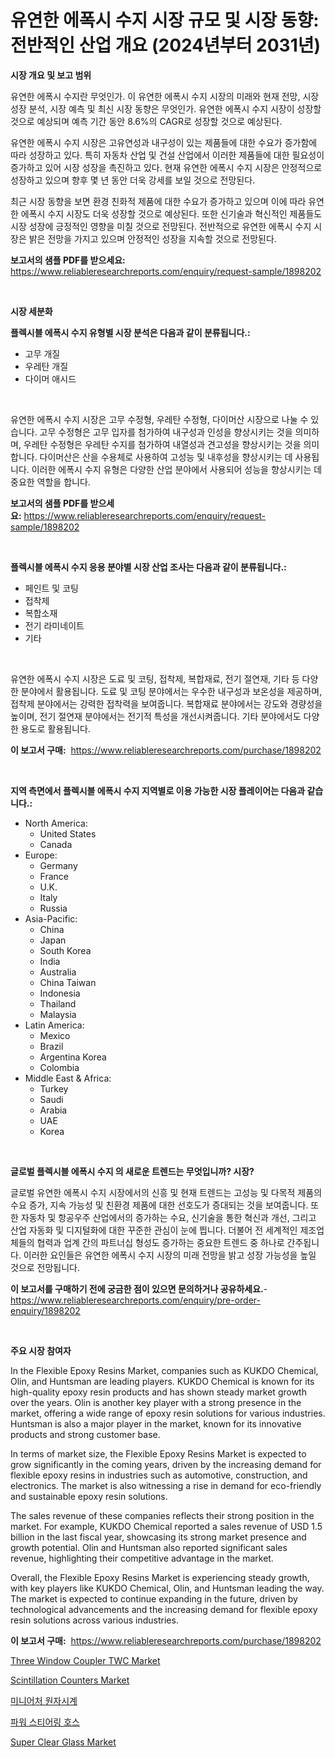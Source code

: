 <p><h1>유연한 에폭시 수지 시장 규모 및 시장 동향: 전반적인 산업 개요 (2024년부터 2031년)</h1></p><p><strong>시장 개요 및 보고 범위</strong></p>
<p><p>유연한 에폭시 수지란 무엇인가. 이 유연한 에폭시 수지 시장의 미래와 현재 전망, 시장 성장 분석, 시장 예측 및 최신 시장 동향은 무엇인가. 유연한 에폭시 수지 시장이 성장할 것으로 예상되며 예측 기간 동안 8.6%의 CAGR로 성장할 것으로 예상된다. </p><p>유연한 에폭시 수지 시장은 고유연성과 내구성이 있는 제품들에 대한 수요가 증가함에 따라 성장하고 있다. 특히 자동차 산업 및 건설 산업에서 이러한 제품들에 대한 필요성이 증가하고 있어 시장 성장을 촉진하고 있다. 현재 유연한 에폭시 수지 시장은 안정적으로 성장하고 있으며 향후 몇 년 동안 더욱 강세를 보일 것으로 전망된다. </p><p>최근 시장 동향을 보면 환경 친화적 제품에 대한 수요가 증가하고 있으며 이에 따라 유연한 에폭시 수지 시장도 더욱 성장할 것으로 예상된다. 또한 신기술과 혁신적인 제품들도 시장 성장에 긍정적인 영향을 미칠 것으로 전망된다. 전반적으로 유연한 에폭시 수지 시장은 밝은 전망을 가지고 있으며 안정적인 성장을 지속할 것으로 전망된다.</p></p>
<p><strong>보고서의 샘플 PDF를 받으세요:</strong> <a href="https://www.reliableresearchreports.com/enquiry/request-sample/1898202">https://www.reliableresearchreports.com/enquiry/request-sample/1898202</a></p>
<p>&nbsp;</p>
<p><strong>시장 세분화</strong></p>
<p><strong>플렉시블 에폭시 수지 유형별 시장 분석은 다음과 같이 분류됩니다.:</strong></p>
<p><ul><li>고무 개질</li><li>우레탄 개질</li><li>다이머 애시드</li></ul></p>
<p>&nbsp;</p>
<p><p>유연한 에폭시 수지 시장은 고무 수정형, 우레탄 수정형, 다이머산 시장으로 나눌 수 있습니다. 고무 수정형은 고무 입자를 첨가하여 내구성과 인성을 향상시키는 것을 의미하며, 우레탄 수정형은 우레탄 수지를 첨가하여 내열성과 견고성을 향상시키는 것을 의미합니다. 다이머산은 산을 수용체로 사용하여 고성능 및 내후성을 향상시키는 데 사용됩니다. 이러한 에폭시 수지 유형은 다양한 산업 분야에서 사용되어 성능을 향상시키는 데 중요한 역할을 합니다.</p></p>
<p><strong>보고서의 샘플 PDF를 받으세요:</strong>&nbsp;<a href="https://www.reliableresearchreports.com/enquiry/request-sample/1898202">https://www.reliableresearchreports.com/enquiry/request-sample/1898202</a></p>
<p>&nbsp;</p>
<p><strong> 플렉시블 에폭시 수지 응용 분야별 시장 산업 조사는 다음과 같이 분류됩니다.:</strong></p>
<p><ul><li>페인트 및 코팅</li><li>접착제</li><li>복합소재</li><li>전기 라미네이트</li><li>기타</li></ul></p>
<p>&nbsp;</p>
<p><p>유연한 에폭시 수지 시장은 도료 및 코팅, 접착제, 복합재료, 전기 절연재, 기타 등 다양한 분야에서 활용됩니다. 도료 및 코팅 분야에서는 우수한 내구성과 보온성을 제공하며, 접착제 분야에서는 강력한 접착력을 보여줍니다. 복합재료 분야에서는 강도와 경량성을 높이며, 전기 절연재 분야에서는 전기적 특성을 개선시켜줍니다. 기타 분야에서도 다양한 용도로 활용됩니다.</p></p>
<p><strong>이 보고서 구매:</strong>&nbsp; <a href="https://www.reliableresearchreports.com/purchase/1898202">https://www.reliableresearchreports.com/purchase/1898202</a></p>
<p>&nbsp;</p>
<p><strong>지역 측면에서 플렉시블 에폭시 수지 지역별로 이용 가능한 시장 플레이어는 다음과 같습니다.:</strong></p>
<p><ul>
    <li>
        North America:
        <ul>
            <li>United States</li>
            <li>Canada</li>
        </ul>
    </li>
    <li>
        Europe:
        <ul>
            <li>Germany</li>
            <li>France</li>
            <li>U.K.</li>
            <li>Italy</li>
            <li>Russia</li>
        </ul>
    </li>
    <li>
        Asia-Pacific:
        <ul>
            <li>China</li>
            <li>Japan</li>
            <li>South Korea</li>
            <li>India</li>
            <li>Australia</li>
            <li>China Taiwan</li>
            <li>Indonesia</li>
            <li>Thailand</li>
            <li>Malaysia</li>
        </ul>
    </li>
    <li>
        Latin America:
        <ul>
            <li>Mexico</li>
            <li>Brazil</li>
            <li>Argentina Korea</li>
            <li>Colombia</li>
        </ul>
    </li>
    <li>
        Middle East & Africa:
        <ul>
            <li>Turkey</li>
            <li>Saudi</li>
            <li>Arabia</li>
            <li>UAE</li>
            <li>Korea</li>
        </ul>
    </li>
    </ul></p>
<p>&nbsp;</p>
<p><strong>글로벌 플렉시블 에폭시 수지 의 새로운 트렌드는 무엇입니까? 시장?</strong></p>
<p><p>글로벌 유연한 에폭시 수지 시장에서의 신흥 및 현재 트렌드는 고성능 및 다목적 제품의 수요 증가, 지속 가능성 및 친환경 제품에 대한 선호도가 증대되는 것을 보여줍니다. 또한 자동차 및 항공우주 산업에서의 증가하는 수요, 신기술을 통한 혁신과 개선, 그리고 산업 자동화 및 디지털화에 대한 꾸준한 관심이 눈에 띕니다. 더불어 전 세계적인 제조업체들의 협력과 업계 간의 파트너십 형성도 증가하는 중요한 트렌드 중 하나로 간주됩니다. 이러한 요인들은 유연한 에폭시 수지 시장의 미래 전망을 밝고 성장 가능성을 높일 것으로 전망됩니다.</p></p>
<p><strong>이 보고서를 구매하기 전에 궁금한 점이 있으면 문의하거나 공유하세요.</strong>- <a href="https://www.reliableresearchreports.com/enquiry/pre-order-enquiry/1898202">https://www.reliableresearchreports.com/enquiry/pre-order-enquiry/1898202</a></p>
<p>&nbsp;</p>
<p><strong>주요 시장 참여자</strong></p>
<p><p>In the Flexible Epoxy Resins Market, companies such as KUKDO Chemical, Olin, and Huntsman are leading players. KUKDO Chemical is known for its high-quality epoxy resin products and has shown steady market growth over the years. Olin is another key player with a strong presence in the market, offering a wide range of epoxy resin solutions for various industries. Huntsman is also a major player in the market, known for its innovative products and strong customer base.</p><p>In terms of market size, the Flexible Epoxy Resins Market is expected to grow significantly in the coming years, driven by the increasing demand for flexible epoxy resins in industries such as automotive, construction, and electronics. The market is also witnessing a rise in demand for eco-friendly and sustainable epoxy resin solutions.</p><p>The sales revenue of these companies reflects their strong position in the market. For example, KUKDO Chemical reported a sales revenue of USD 1.5 billion in the last fiscal year, showcasing its strong market presence and growth potential. Olin and Huntsman also reported significant sales revenue, highlighting their competitive advantage in the market.</p><p>Overall, the Flexible Epoxy Resins Market is experiencing steady growth, with key players like KUKDO Chemical, Olin, and Huntsman leading the way. The market is expected to continue expanding in the future, driven by technological advancements and the increasing demand for flexible epoxy resin solutions across various industries.</p></p>
<p><strong>이 보고서 구매:</strong>&nbsp;&nbsp;<a href="https://www.reliableresearchreports.com/purchase/1898202">https://www.reliableresearchreports.com/purchase/1898202</a></p>
<p><p><a href="https://view.publitas.com/reportprime-1/three-window-coupler-twc-market-size-and-growth-market-segmentation-regional-and-country-breakdowns-and-market-trends-for-period-from-2024-2031/">Three Window Coupler TWC Market</a></p><p><a href="https://issuu.com/reportprime-2/docs/scintillation-counters-market-size-2030.pptx">Scintillation Counters Market</a></p><p><a href="https://medium.com/@gabrielblanda5656/%EC%86%8C%ED%98%95-%EC%9B%90%EC%9E%90%EC%8B%9C%EA%B3%84-%EC%8B%9C%EC%9E%A5-2031%EB%85%84%EA%B9%8C%EC%A7%80%EC%9D%98-%ED%8A%B8%EB%A0%8C%EB%93%9C-%EC%98%88%EC%B8%A1-%EB%B0%8F-%EA%B2%BD%EC%9F%81-%EB%B6%84%EC%84%9D-da689d09210e">미니어처 원자시계</a></p><p><a href="https://medium.com/@hermanokutneva7878567/%ED%8C%8C%EC%9B%8C-%EC%8A%A4%ED%8B%B0%EC%96%B4%EB%A7%81-%ED%98%B8%EC%8A%A4-%EC%8B%9C%EC%9E%A5%EC%9D%80-%EC%8B%9C%EC%9E%A5-%EC%A0%90%EC%9C%A0%EC%9C%A8-%ED%81%AC%EA%B8%B0-%EB%B0%8F-2031%EB%85%84%EA%B9%8C%EC%A7%80-%EC%98%88%EC%83%81%EB%90%9C-%EC%98%88%EC%B8%A1%EC%97%90-%EC%B4%88%EC%A0%90%EC%9D%84-%EB%A7%9E%EC%B6%A5%EB%8B%88%EB%8B%A4-dddf08cc5ab3">파워 스티어링 호스</a></p><p><a href="https://github.com/angelajermaine/Market-Research-Report-List-2/blob/main/super-clear-glass-market.md">Super Clear Glass Market</a></p></p>
